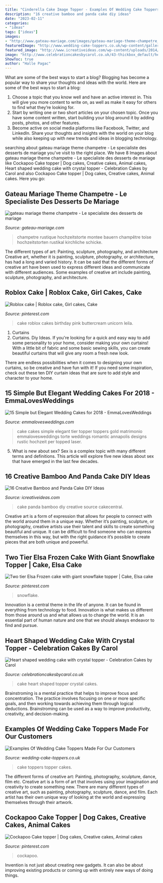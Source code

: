 ```yaml
---
title: "Cinderella Cake Image Topper - Examples Of Wedding Cake Toppers Made For Our Customers"
description: "16 creative bamboo and panda cake diy ideas"
date: "2023-02-11"
categories:
- "ideas"
tags: ["ideas"]
images:
- "http://www.gateau-mariage.com/images/gateau-mariage-theme-champetre_7.jpg"
featuredImage: "http://www.wedding-cake-toppers.co.uk/wp-content/gallery/toppers-on-cakes/wed-steph-chris009.jpg"
featured_image: "http://www.icreativeideas.com/wp-content/uploads/2014/06/panda-cake-11.jpeg"
image: "http://www.celebrationcakesbycarol.co.uk/43-thickbox_default/heart-shaped-wedding-cake-with-crystal-topper.jpg"
ShowToc: true
author: "Halle Pagac"
---
```



What are some of the best ways to start a blog?
Blogging has become a popular way to share your thoughts and ideas with the world. Here are some of the best ways to start a blog: 
1. Choose a topic that you know well and have an active interest in. This will give you more content to write on, as well as make it easy for others to find what they’re looking for. 
2. Start by writing one or two short articles on your chosen topic. Once you have some content written, start building your blog around it by adding posts, photos, and other features. 
3. Become active on social media platforms like Facebook, Twitter, and LinkedIn. Share your thoughts and insights with the world on your blog while also keeping up with new trends and ideas in blogging technology. 

	

		
searching about gateau mariage theme champetre - Le specialiste des desserts de mariage you've visit to the right place. We have 8 Images about gateau mariage theme champetre - Le specialiste des desserts de mariage like Cockapoo Cake topper | Dog cakes, Creative cakes, Animal cakes, Heart shaped wedding cake with crystal topper - Celebration Cakes by Carol and also Cockapoo Cake topper | Dog cakes, Creative cakes, Animal cakes. Here you go:
		
    
## Gateau Mariage Theme Champetre - Le Specialiste Des Desserts De Mariage

<img loading=lazy src="http://www.gateau-mariage.com/images/gateau-mariage-theme-champetre_7.jpg" onerror="this.onerror=null;this.src='https://tse2.mm.bing.net/th?id=OIP.cRiozc3x9rf-FUCLMNIWvwAAAA&amp;pid=15.1';" alt="gateau mariage theme champetre - Le specialiste des desserts de mariage">

_Source: gateau-mariage.com_

>champetre rustique hochzeitstorte montee bauern champêtre toise hochzeitstorten rustikal kirchliche schicke. 

	

The different types of art: Painting, sculpture, photography, and architecture
Creative art, whether it is painting, sculpture, photography, or architecture, has had a long and varied history. It can be said that the different forms of creative art have been used to express different ideas and communicate with different audiences. Some examples of creative art include painting, sculpture, photography, and architecture.

    
## Roblox Cake | Roblox Cake, Girl Cakes, Cake

<img loading=lazy src="https://i.pinimg.com/736x/86/67/aa/8667aa3cc5455c3cf79edc1eb320b707.jpg" onerror="this.onerror=null;this.src='https://tse3.mm.bing.net/th?id=OIP.a90Ppy2c2QVukA1EKoaJGwHaJ4&amp;pid=15.1';" alt="Roblox cake | Roblox cake, Girl cakes, Cake">

_Source: pinterest.com_

>cake roblox cakes birthday pink buttercream unicorn leila. 

	

1. Curtains
1. Curtains. Diy Ideas.
If you're looking for a quick and easy way to add some personality to your home, consider making your own curtains! With a little bit of fabric and some basic sewing skills, you can create beautiful curtains that will give any room a fresh new look.

There are endless possibilities when it comes to designing your own curtains, so be creative and have fun with it! If you need some inspiration, check out these ten DIY curtain ideas that are sure to add style and character to your home.

    
## 15 Simple But Elegant Wedding Cakes For 2018 - EmmaLovesWeddings

<img loading=lazy src="http://emmalovesweddings.com/wp-content/uploads/2017/12/simple-wedding-cake-with-calligraphy-topper.jpg" onerror="this.onerror=null;this.src='https://tse3.mm.bing.net/th?id=OIP.dyCFeF56uErKfpVhQUykbgHaLH&amp;pid=15.1';" alt="15 Simple but Elegant Wedding Cakes for 2018 - EmmaLovesWeddings">

_Source: emmalovesweddings.com_

>cake cakes simple elegant tier topper toppers gold matrimonio emmalovesweddings torte weddings romantic annapolis designs rustic hochzeit per topped laser. 

	

5. What is new about sex?
Sex is a complex topic with many different terms and definitions. This article will explore five new ideas about sex that have emerged in the last few decades.

    
## 16 Creative Bamboo And Panda Cake DIY Ideas

<img loading=lazy src="http://www.icreativeideas.com/wp-content/uploads/2014/06/panda-cake-11.jpeg" onerror="this.onerror=null;this.src='https://tse4.mm.bing.net/th?id=OIP.jY2C40gLEk-mCM4AvcmdbAHaJ7&amp;pid=15.1';" alt="16 Creative Bamboo and Panda Cake DIY Ideas">

_Source: icreativeideas.com_

>cake panda bamboo diy creative source cakecentral. 

	

Creative art is a form of expression that allows for people to connect with the world around them in a unique way. Whether it’s painting, sculpture, or photography, creative artists use their talent and skills to create something beautiful and unique. It can be difficult to find someone who can express themselves in this way, but with the right guidance it’s possible to create pieces that are both unique and powerful.

    
## Two Tier Elsa Frozen Cake With Giant Snowflake Topper | Cake, Elsa Cake

<img loading=lazy src="https://i.pinimg.com/736x/e6/f8/20/e6f820bc37405bb71fe4b1f2836b2a70--elsa-frozen-cake-birthday-fun.jpg" onerror="this.onerror=null;this.src='https://tse2.mm.bing.net/th?id=OIP.uo4ueasagSeWJquAm1jUaAHaJ6&amp;pid=15.1';" alt="Two tier Elsa Frozen cake with giant snowflake topper | Cake, Elsa cake">

_Source: pinterest.com_

>snowflake. 

	

Innovation is a central theme in the life of anyone. It can be found in everything from technology to food. Innovation is what makes us different from those around us and what allows us to change the world. It is an essential part of human nature and one that we should always endeavor to find and pursue.

    
## Heart Shaped Wedding Cake With Crystal Topper - Celebration Cakes By Carol

<img loading=lazy src="http://www.celebrationcakesbycarol.co.uk/43-thickbox_default/heart-shaped-wedding-cake-with-crystal-topper.jpg" onerror="this.onerror=null;this.src='https://tse3.mm.bing.net/th?id=OIP.fxxm-bYzr7baV_imiBLuuAHaHa&amp;pid=15.1';" alt="Heart shaped wedding cake with crystal topper - Celebration Cakes by Carol">

_Source: celebrationcakesbycarol.co.uk_

>cake heart shaped topper crystal cakes. 

	

Brainstroming is a mental practice that helps to improve focus and concentration. The practice involves focusing on one or more specific goals, and then working towards achieving them through logical deductions. Brainstroming can be used as a way to improve productivity, creativity, and decision-making.

    
## Examples Of Wedding Cake Toppers Made For Our Customers

<img loading=lazy src="http://www.wedding-cake-toppers.co.uk/wp-content/gallery/toppers-on-cakes/wed-steph-chris009.jpg" onerror="this.onerror=null;this.src='https://tse4.mm.bing.net/th?id=OIP.jQ7fxsBD6-8jEvgprdobRwHaLH&amp;pid=15.1';" alt="Examples Of Wedding Cake Toppers Made For Our Customers">

_Source: wedding-cake-toppers.co.uk_

>cake toppers topper cakes. 

	

The different forms of creative art: Painting, photography, sculpture, dance, film etc.
Creative art is a form of art that involves using your imagination and creativity to create something new. There are many different types of creative art, such as painting, photography, sculpture, dance, and film. Each artist has their own unique way of looking at the world and expressing themselves through their artwork.

    
## Cockapoo Cake Topper | Dog Cakes, Creative Cakes, Animal Cakes

<img loading=lazy src="https://i.pinimg.com/736x/9d/58/7e/9d587e2cf4225b3ffa7151c78694e73d.jpg" onerror="this.onerror=null;this.src='https://tse4.mm.bing.net/th?id=OIP.QcCQmkYryEZe_5QFevEPyQHaJ3&amp;pid=15.1';" alt="Cockapoo Cake topper | Dog cakes, Creative cakes, Animal cakes">

_Source: pinterest.com_

>cockapoo. 

	

Invention is not just about creating new gadgets. It can also be about improving existing products or coming up with entirely new ways of doing things.

